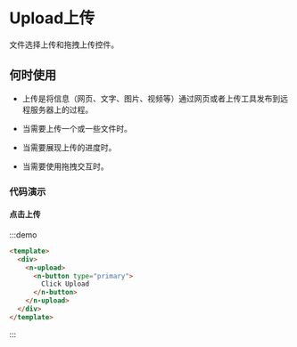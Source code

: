 # Upload上传
文件选择上传和拖拽上传控件。

## 何时使用
- 上传是将信息（网页、文字、图片、视频等）通过网页或者上传工具发布到远程服务器上的过程。

- 当需要上传一个或一些文件时。

- 当需要展现上传的进度时。

- 当需要使用拖拽交互时。

### 代码演示

#### 点击上传

:::demo

```html
<template>
  <div>
    <n-upload>
      <n-button type="primary">
        Click Upload
      </n-button>
    </n-upload>
  </div>
</template>
```
:::